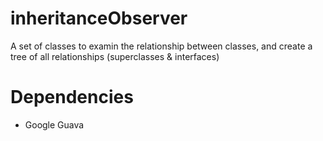 inheritanceObserver
===================

A set of classes to examin the relationship between classes, and create a tree of all relationships (superclasses &amp; interfaces)

Dependencies
============

- Google Guava
